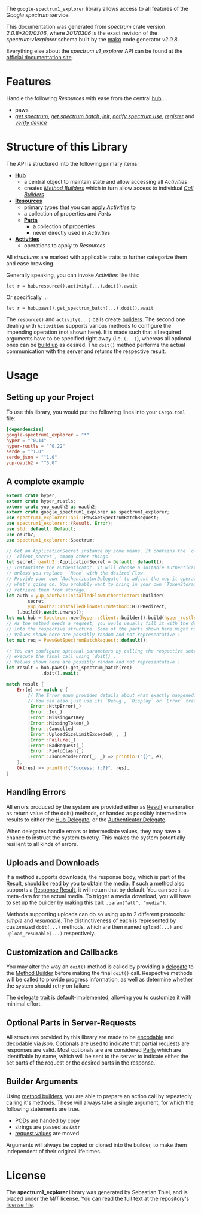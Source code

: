 <!---
DO NOT EDIT !
This file was generated automatically from 'src/mako/api/README.md.mako'
DO NOT EDIT !
-->
The `google-spectrum1_explorer` library allows access to all features of the *Google spectrum* service.

This documentation was generated from *spectrum* crate version *2.0.8+20170306*, where *20170306* is the exact revision of the *spectrum:v1explorer* schema built by the [mako](http://www.makotemplates.org/) code generator *v2.0.8*.

Everything else about the *spectrum* *v1_explorer* API can be found at the
[official documentation site](http://developers.google.com/spectrum).
# Features

Handle the following *Resources* with ease from the central [hub](https://docs.rs/google-spectrum1_explorer/2.0.8+20170306/google_spectrum1_explorer/Spectrum) ... 

* paws
 * [*get spectrum*](https://docs.rs/google-spectrum1_explorer/2.0.8+20170306/google_spectrum1_explorer/api::PawGetSpectrumCall), [*get spectrum batch*](https://docs.rs/google-spectrum1_explorer/2.0.8+20170306/google_spectrum1_explorer/api::PawGetSpectrumBatchCall), [*init*](https://docs.rs/google-spectrum1_explorer/2.0.8+20170306/google_spectrum1_explorer/api::PawInitCall), [*notify spectrum use*](https://docs.rs/google-spectrum1_explorer/2.0.8+20170306/google_spectrum1_explorer/api::PawNotifySpectrumUseCall), [*register*](https://docs.rs/google-spectrum1_explorer/2.0.8+20170306/google_spectrum1_explorer/api::PawRegisterCall) and [*verify device*](https://docs.rs/google-spectrum1_explorer/2.0.8+20170306/google_spectrum1_explorer/api::PawVerifyDeviceCall)




# Structure of this Library

The API is structured into the following primary items:

* **[Hub](https://docs.rs/google-spectrum1_explorer/2.0.8+20170306/google_spectrum1_explorer/Spectrum)**
    * a central object to maintain state and allow accessing all *Activities*
    * creates [*Method Builders*](https://docs.rs/google-spectrum1_explorer/2.0.8+20170306/google_spectrum1_explorer/client::MethodsBuilder) which in turn
      allow access to individual [*Call Builders*](https://docs.rs/google-spectrum1_explorer/2.0.8+20170306/google_spectrum1_explorer/client::CallBuilder)
* **[Resources](https://docs.rs/google-spectrum1_explorer/2.0.8+20170306/google_spectrum1_explorer/client::Resource)**
    * primary types that you can apply *Activities* to
    * a collection of properties and *Parts*
    * **[Parts](https://docs.rs/google-spectrum1_explorer/2.0.8+20170306/google_spectrum1_explorer/client::Part)**
        * a collection of properties
        * never directly used in *Activities*
* **[Activities](https://docs.rs/google-spectrum1_explorer/2.0.8+20170306/google_spectrum1_explorer/client::CallBuilder)**
    * operations to apply to *Resources*

All *structures* are marked with applicable traits to further categorize them and ease browsing.

Generally speaking, you can invoke *Activities* like this:

```Rust,ignore
let r = hub.resource().activity(...).doit().await
```

Or specifically ...

```ignore
let r = hub.paws().get_spectrum_batch(...).doit().await
```

The `resource()` and `activity(...)` calls create [builders][builder-pattern]. The second one dealing with `Activities` 
supports various methods to configure the impending operation (not shown here). It is made such that all required arguments have to be 
specified right away (i.e. `(...)`), whereas all optional ones can be [build up][builder-pattern] as desired.
The `doit()` method performs the actual communication with the server and returns the respective result.

# Usage

## Setting up your Project

To use this library, you would put the following lines into your `Cargo.toml` file:

```toml
[dependencies]
google-spectrum1_explorer = "*"
hyper = "^0.14"
hyper-rustls = "^0.22"
serde = "^1.0"
serde_json = "^1.0"
yup-oauth2 = "^5.0"
```

## A complete example

```Rust
extern crate hyper;
extern crate hyper_rustls;
extern crate yup_oauth2 as oauth2;
extern crate google_spectrum1_explorer as spectrum1_explorer;
use spectrum1_explorer::api::PawsGetSpectrumBatchRequest;
use spectrum1_explorer::{Result, Error};
use std::default::Default;
use oauth2;
use spectrum1_explorer::Spectrum;

// Get an ApplicationSecret instance by some means. It contains the `client_id` and 
// `client_secret`, among other things.
let secret: oauth2::ApplicationSecret = Default::default();
// Instantiate the authenticator. It will choose a suitable authentication flow for you, 
// unless you replace  `None` with the desired Flow.
// Provide your own `AuthenticatorDelegate` to adjust the way it operates and get feedback about 
// what's going on. You probably want to bring in your own `TokenStorage` to persist tokens and
// retrieve them from storage.
let auth = yup_oauth2::InstalledFlowAuthenticator::builder(
        secret,
        yup_oauth2::InstalledFlowReturnMethod::HTTPRedirect,
    ).build().await.unwrap();
let mut hub = Spectrum::new(hyper::Client::builder().build(hyper_rustls::HttpsConnector::with_native_roots()), auth);
// As the method needs a request, you would usually fill it with the desired information
// into the respective structure. Some of the parts shown here might not be applicable !
// Values shown here are possibly random and not representative !
let mut req = PawsGetSpectrumBatchRequest::default();

// You can configure optional parameters by calling the respective setters at will, and
// execute the final call using `doit()`.
// Values shown here are possibly random and not representative !
let result = hub.paws().get_spectrum_batch(req)
             .doit().await;

match result {
    Err(e) => match e {
        // The Error enum provides details about what exactly happened.
        // You can also just use its `Debug`, `Display` or `Error` traits
         Error::HttpError(_)
        |Error::Io(_)
        |Error::MissingAPIKey
        |Error::MissingToken(_)
        |Error::Cancelled
        |Error::UploadSizeLimitExceeded(_, _)
        |Error::Failure(_)
        |Error::BadRequest(_)
        |Error::FieldClash(_)
        |Error::JsonDecodeError(_, _) => println!("{}", e),
    },
    Ok(res) => println!("Success: {:?}", res),
}

```
## Handling Errors

All errors produced by the system are provided either as [Result](https://docs.rs/google-spectrum1_explorer/2.0.8+20170306/google_spectrum1_explorer/client::Result) enumeration as return value of
the doit() methods, or handed as possibly intermediate results to either the 
[Hub Delegate](https://docs.rs/google-spectrum1_explorer/2.0.8+20170306/google_spectrum1_explorer/client::Delegate), or the [Authenticator Delegate](https://docs.rs/yup-oauth2/*/yup_oauth2/trait.AuthenticatorDelegate.html).

When delegates handle errors or intermediate values, they may have a chance to instruct the system to retry. This 
makes the system potentially resilient to all kinds of errors.

## Uploads and Downloads
If a method supports downloads, the response body, which is part of the [Result](https://docs.rs/google-spectrum1_explorer/2.0.8+20170306/google_spectrum1_explorer/client::Result), should be
read by you to obtain the media.
If such a method also supports a [Response Result](https://docs.rs/google-spectrum1_explorer/2.0.8+20170306/google_spectrum1_explorer/client::ResponseResult), it will return that by default.
You can see it as meta-data for the actual media. To trigger a media download, you will have to set up the builder by making
this call: `.param("alt", "media")`.

Methods supporting uploads can do so using up to 2 different protocols: 
*simple* and *resumable*. The distinctiveness of each is represented by customized 
`doit(...)` methods, which are then named `upload(...)` and `upload_resumable(...)` respectively.

## Customization and Callbacks

You may alter the way an `doit()` method is called by providing a [delegate](https://docs.rs/google-spectrum1_explorer/2.0.8+20170306/google_spectrum1_explorer/client::Delegate) to the 
[Method Builder](https://docs.rs/google-spectrum1_explorer/2.0.8+20170306/google_spectrum1_explorer/client::CallBuilder) before making the final `doit()` call. 
Respective methods will be called to provide progress information, as well as determine whether the system should 
retry on failure.

The [delegate trait](https://docs.rs/google-spectrum1_explorer/2.0.8+20170306/google_spectrum1_explorer/client::Delegate) is default-implemented, allowing you to customize it with minimal effort.

## Optional Parts in Server-Requests

All structures provided by this library are made to be [encodable](https://docs.rs/google-spectrum1_explorer/2.0.8+20170306/google_spectrum1_explorer/client::RequestValue) and 
[decodable](https://docs.rs/google-spectrum1_explorer/2.0.8+20170306/google_spectrum1_explorer/client::ResponseResult) via *json*. Optionals are used to indicate that partial requests are responses 
are valid.
Most optionals are are considered [Parts](https://docs.rs/google-spectrum1_explorer/2.0.8+20170306/google_spectrum1_explorer/client::Part) which are identifiable by name, which will be sent to 
the server to indicate either the set parts of the request or the desired parts in the response.

## Builder Arguments

Using [method builders](https://docs.rs/google-spectrum1_explorer/2.0.8+20170306/google_spectrum1_explorer/client::CallBuilder), you are able to prepare an action call by repeatedly calling it's methods.
These will always take a single argument, for which the following statements are true.

* [PODs][wiki-pod] are handed by copy
* strings are passed as `&str`
* [request values](https://docs.rs/google-spectrum1_explorer/2.0.8+20170306/google_spectrum1_explorer/client::RequestValue) are moved

Arguments will always be copied or cloned into the builder, to make them independent of their original life times.

[wiki-pod]: http://en.wikipedia.org/wiki/Plain_old_data_structure
[builder-pattern]: http://en.wikipedia.org/wiki/Builder_pattern
[google-go-api]: https://github.com/google/google-api-go-client

# License
The **spectrum1_explorer** library was generated by Sebastian Thiel, and is placed 
under the *MIT* license.
You can read the full text at the repository's [license file][repo-license].

[repo-license]: https://github.com/Byron/google-apis-rsblob/main/LICENSE.md
